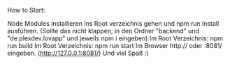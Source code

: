 How to Start:

Node Modules installieren
Ins Root verzeichnis gehen und npm run install ausführen.
(Sollte das nicht klappen, in den Ordner "backend" und "de.plexdev.lovapp" und jeweils npm i eingeben)
Im Root Verzeichnis: npm run build
Im Root Verzeichnis: npm run start
Im Browser http:// oder :8081/ eingeben. (http://127.0.0.1:8081/)
Und viel Spaß :)

